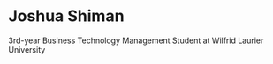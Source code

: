 # Joshua Shiman
3rd-year Business Technology Management Student at Wilfrid Laurier University
<!---
joshshiman/joshshiman is a ✨ special ✨ repository because its `README.md` (this file) appears on your GitHub profile.
You can click the Preview link to take a look at your changes.
--->
